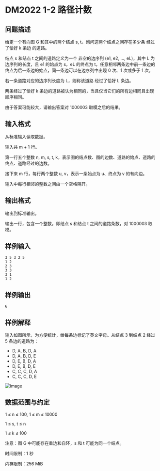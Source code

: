 # DM2022 1-2 路径计数
## 问题描述
给定一个有向图 G 和其中的两个结点 s, t。询问这两个结点之间存在多少条 经过了恰好 k 条边 的道路。

结点 s 和结点 t 之间的道路定义为一个 非空的边序列 (e1, e2, ..., eL)，其中 L 为边序列的长度，且 e1 的始点为 s，eL 的终点为 t，任意相邻两条边中前一条边的终点为后一条边的始点，同一条边可以在边序列中出现 0 次、1 次或多于 1 次。

若一条道路对应的边序列长度为 L，则称该道路 经过了恰好 L 条边。

两条经过了恰好 k 条边的道路被认为相同的，当且仅当它们的所有边相同且出现顺序相同。

由于答案可能较大，请输出答案对 1000003 取模之后的结果。

## 输入格式
从标准输入读取数据。

输入共 m + 1 行。

第一行五个整数 n, m, s, t, k，表示图的结点数、图的边数、道路的始点、道路的终点、道路经过的边数。

接下来 m 行，每行两个整数 u, v，表示一条始点为 u、终点为 v 的有向边。

输入中每行相邻的整数之间由一个空格隔开。

## 输出格式
输出到标准输出。

输出一行，包含一个整数，即结点 s 和结点 t 之间的道路条数，对 1000003 取模。

## 样例输入
```
3 5 3 2 5
1 2
2 3
3 3
3 1
1 2
```
## 样例输出
```
6
```
## 样例解释
输入如图所示，为方便统计，给每条边标记了英文字母。从结点 3 到结点 2 经过 5 条边的道路为：

* D, A, B, D, A
* D, A, B, D, E
* D, E, B, D, A
* D, E, B, D, E
* C, C, C, D, A
* C, C, C, D, E

![image](https://user-images.githubusercontent.com/72798752/174546019-fe464037-fdd7-436b-8721-99d01ca2f47d.png)

## 数据范围与约定
1 ≤ n ≤ 100, 1 ≤ m ≤ 10000

1 ≤ s, t ≤ n

1 ≤ k ≤ 100

注意：图 G 中可能存在重边和自环，s 和 t 可能为同一个结点。

时间限制：1 秒

内存限制：256 MiB
